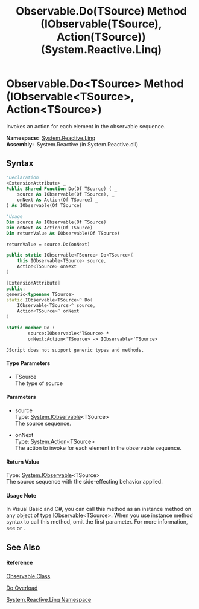 ﻿---
title: Observable.Do(TSource) Method (IObservable(TSource), Action(TSource)) (System.Reactive.Linq)
TOCTitle: Do(TSource) Method (IObservable(TSource), Action(TSource))
ms:assetid: M:System.Reactive.Linq.Observable.Do``1(System.IObservable{``0},System.Action{``0})
ms:mtpsurl: https://msdn.microsoft.com/en-us/library/Hh229804(v=VS.103)
ms:contentKeyID: 36069475
ms.date: 06/28/2011
mtps_version: v=VS.103
dev_langs:
- vb
- csharp
- c++
- fsharp
- jscript
---

# Observable.Do\<TSource\> Method (IObservable\<TSource\>, Action\<TSource\>)

Invokes an action for each element in the observable sequence.

**Namespace:**  [System.Reactive.Linq](hh211929\(v=vs.103\).md)  
**Assembly:**  System.Reactive (in System.Reactive.dll)

## Syntax

``` vb
'Declaration
<ExtensionAttribute> _
Public Shared Function Do(Of TSource) ( _
    source As IObservable(Of TSource), _
    onNext As Action(Of TSource) _
) As IObservable(Of TSource)
```

``` vb
'Usage
Dim source As IObservable(Of TSource)
Dim onNext As Action(Of TSource)
Dim returnValue As IObservable(Of TSource)

returnValue = source.Do(onNext)
```

``` csharp
public static IObservable<TSource> Do<TSource>(
    this IObservable<TSource> source,
    Action<TSource> onNext
)
```

``` c++
[ExtensionAttribute]
public:
generic<typename TSource>
static IObservable<TSource>^ Do(
    IObservable<TSource>^ source, 
    Action<TSource>^ onNext
)
```

``` fsharp
static member Do : 
        source:IObservable<'TSource> * 
        onNext:Action<'TSource> -> IObservable<'TSource> 
```

``` jscript
JScript does not support generic types and methods.
```

#### Type Parameters

  - TSource  
    The type of source

#### Parameters

  - source  
    Type: [System.IObservable](https://msdn.microsoft.com/en-us/library/Dd990377)\<TSource\>  
    The source sequence.  

<!-- end list -->

  - onNext  
    Type: [System.Action](https://msdn.microsoft.com/en-us/library/018hxwa8)\<TSource\>  
    The action to invoke for each element in the observable sequence.  

#### Return Value

Type: [System.IObservable](https://msdn.microsoft.com/en-us/library/Dd990377)\<TSource\>  
The source sequence with the side-effecting behavior applied.  

#### Usage Note

In Visual Basic and C\#, you can call this method as an instance method on any object of type [IObservable](https://msdn.microsoft.com/en-us/library/Dd990377)\<TSource\>. When you use instance method syntax to call this method, omit the first parameter. For more information, see [](https://msdn.microsoft.com/en-us/library/Bb384936) or [](https://msdn.microsoft.com/en-us/library/Bb383977).

## See Also

#### Reference

[Observable Class](hh244252\(v=vs.103\).md)

[Do Overload](hh228941\(v=vs.103\).md)

[System.Reactive.Linq Namespace](hh211929\(v=vs.103\).md)

